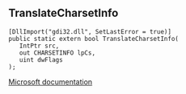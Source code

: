 ## TranslateCharsetInfo

```
[DllImport("gdi32.dll", SetLastError = true)]
public static extern bool TranslateCharsetInfo(
   IntPtr src,
   out CHARSETINFO lpCs,
   uint dwFlags
);
```

[Microsoft documentation](https://docs.microsoft.com/en-us/windows/win32/api/wingdi/nf-wingdi-translatecharsetinfo)
